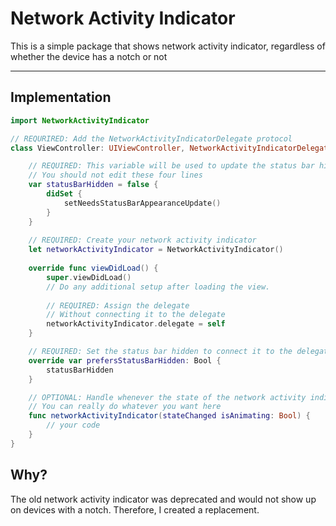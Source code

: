# Network Activity Indicator

This is a simple package that shows network activity indicator, regardless of whether the device has a notch or not

---

## Implementation
```swift
import NetworkActivityIndicator

// REQURIRED: Add the NetworkActivityIndicatorDelegate protocol
class ViewController: UIViewController, NetworkActivityIndicatorDelegate { 

    // REQUIRED: This variable will be used to update the status bar hidden state
    // You should not edit these four lines 
    var statusBarHidden = false {
        didSet {
            setNeedsStatusBarAppearanceUpdate()
        }
    }
    
    // REQUIRED: Create your network activity indicator
    let networkActivityIndicator = NetworkActivityIndicator()
    
    override func viewDidLoad() {
        super.viewDidLoad()
        // Do any additional setup after loading the view.
        
        // REQUIRED: Assign the delegate
        // Without connecting it to the delegate
        networkActivityIndicator.delegate = self
    }

    // REQUIRED: Set the status bar hidden to connect it to the delegate value
    override var prefersStatusBarHidden: Bool {
        statusBarHidden
    }

    // OPTIONAL: Handle whenever the state of the network activity indicator changes.
    // You can really do whatever you want here
    func networkActivityIndicator(stateChanged isAnimating: Bool) {
        // your code
    }
}
```

## Why?
The old network activity indicator was deprecated and would not show up on devices with a notch. Therefore, I created a replacement.
